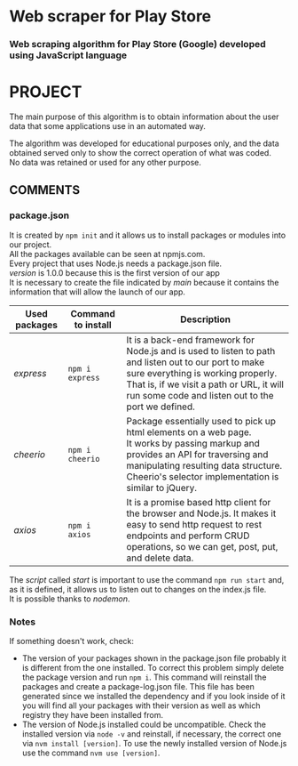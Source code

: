 # Web scraper for Play Store
### Web scraping algorithm for Play Store (Google) developed using JavaScript language
# PROJECT
The main purpose of this algorithm is to obtain information about the user data that some applications use in an automated way.<br/>

The algorithm was developed for educational purposes only, and the data obtained served only to show the correct operation of what was coded.<br/>
No data was retained or used for any other purpose.

## COMMENTS
### package.json
It is created by `npm init` and it allows us to install packages or modules into our project.<br/>
All the packages available can be seen at npmjs.com.<br/>
Every project that uses Node.js needs a package.json file.<br/>
*version* is 1.0.0 because this is the first version of our app<br/>
It is necessary to create the file indicated by *main* because it contains the information that will allow the launch of our app.<br/>

| Used packages | Command to install | Description |
|---------------|--------------------|-------------|
| *express*     | `npm i express`    | It is a back-end framework for Node.js and is used to listen to path and listen out to our port to make sure everything is working properly.<br/>That is, if we visit a path or URL, it will run some code and listen out to the port we defined.|
| *cheerio*     | `npm i cheerio`    | Package essentially used to pick up html elements on a web page.<br/>It works by passing markup and provides an API for traversing and manipulating resulting data structure.<br/>Cheerio's selector implementation is similar to jQuery. |
| *axios*       | `npm i axios`      | It is a promise based http client for the browser and Node.js. It makes it easy to send http request to rest endpoints and perform CRUD operations, so we can get, post, put, and delete data. |<br/>

The *script* called *start* is important to use the command `npm run start` and, as it is defined, it allows us to listen out to changes on the index.js file.<br/>It is possible thanks to *nodemon*.

### Notes
If something doesn't work, check:
- The version of your packages shown in the package.json file probably it is different from the one installed.
To correct this problem simply delete the package version and run `npm i`.
This command will reinstall the packages and create a package-log.json file.
This file has been generated since we installed the dependency and if you look inside of it you will find all your packages with their version as well as which registry they have been installed from.
- The version of Node.js installed could be uncompatible.
Check the installed version via `node -v` and reinstall, if necessary, the correct one via `nvm install [version]`.
To use the newly installed version of Node.js use the command `nvm use [version]`.
